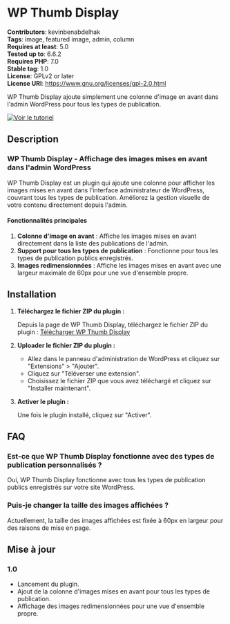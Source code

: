 # WP Thumb Display

**Contributors**: kevinbenabdelhak  
**Tags**: image, featured image, admin, column  
**Requires at least**: 5.0  
**Tested up to**: 6.6.2  
**Requires PHP**: 7.0  
**Stable tag**: 1.0  
**License**: GPLv2 or later  
**License URI**: https://www.gnu.org/licenses/gpl-2.0.html  

WP Thumb Display ajoute simplement une colonne d'image en avant dans l'admin WordPress pour tous les types de publication.

[![Voir le tutoriel](https://img.youtube.com/vi/OBcPO_cqvJE/maxresdefault.jpg)](https://www.youtube.com/watch?v=OBcPO_cqvJE&ab_channel=KevinBenabdelhak)

## Description

### WP Thumb Display - Affichage des images mises en avant dans l'admin WordPress

WP Thumb Display est un plugin qui ajoute une colonne pour afficher les images mises en avant dans l'interface administrateur de WordPress, couvrant tous les types de publication. Améliorez la gestion visuelle de votre contenu directement depuis l'admin.

#### Fonctionnalités principales
1. **Colonne d'image en avant** : Affiche les images mises en avant directement dans la liste des publications de l'admin.
2. **Support pour tous les types de publication** : Fonctionne pour tous les types de publication publics enregistrés.
3. **Images redimensionnées** : Affiche les images mises en avant avec une largeur maximale de 60px pour une vue d'ensemble propre.

## Installation

1. **Téléchargez le fichier ZIP du plugin :**

   Depuis la page de WP Thumb Display, téléchargez le fichier ZIP du plugin : [Télécharger WP Thumb Display](https://kevin-benabdelhak.fr/plugins/wp-thumb-display/)

2. **Uploader le fichier ZIP du plugin :**

   - Allez dans le panneau d'administration de WordPress et cliquez sur "Extensions" > "Ajouter".
   - Cliquez sur "Téléverser une extension".
   - Choisissez le fichier ZIP que vous avez téléchargé et cliquez sur "Installer maintenant".

3. **Activer le plugin :**

   Une fois le plugin installé, cliquez sur "Activer".

## FAQ

### Est-ce que WP Thumb Display fonctionne avec des types de publication personnalisés ?

Oui, WP Thumb Display fonctionne avec tous les types de publication publics enregistrés sur votre site WordPress.

### Puis-je changer la taille des images affichées ?

Actuellement, la taille des images affichées est fixée à 60px en largeur pour des raisons de mise en page.

## Mise à jour

### 1.0

* Lancement du plugin.
* Ajout de la colonne d'images mises en avant pour tous les types de publication.
* Affichage des images redimensionnées pour une vue d'ensemble propre.
